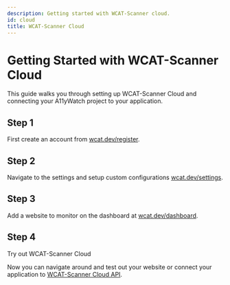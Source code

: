 ```yaml
---
description: Getting started with WCAT-Scanner cloud.
id: cloud
title: WCAT-Scanner Cloud
---
```


# Getting Started with WCAT-Scanner Cloud

This guide walks you through setting up WCAT-Scanner Cloud and connecting your A11yWatch project to your application.

## Step 1

First create an account from [wcat.dev/register](https://wcat.com/register).

## Step 2

Navigate to the settings and setup custom configurations [wcat.dev/settings](https://wcat.com/settings).

## Step 3

Add a website to monitor on the dashboard at [wcat.dev/dashboard](https://wcat.com/dashboard).

## Step 4

Try out WCAT-Scanner Cloud

Now you can navigate around and test out your website or connect your application to [WCAT-Scanner Cloud API](https://wcat.dev/api-info).